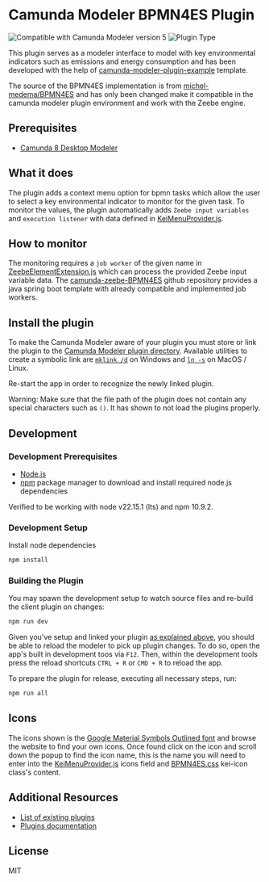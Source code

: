 # Camunda Modeler BPMN4ES Plugin

![Compatible with Camunda Modeler version 5](https://img.shields.io/badge/Modeler_Version-5.0.0+-blue.svg) ![Plugin Type](https://img.shields.io/badge/Plugin%20Type-BPMN-orange.svg)

This plugin serves as a modeler interface to model with key environmental indicators such as emissions and energy consumption and has been developed with the help of [camunda-modeler-plugin-example](https://github.com/camunda/camunda-modeler-plugin-example) template.

The source of the BPMN4ES implementation is from [michel-medema/BPMN4ES](https://github.com/michel-medema/BPMN4ES) and has only been changed make it compatible in the camunda modeler plugin environment and work with the Zeebe engine.

## Prerequisites

- [Camunda 8 Desktop Modeler](https://docs.camunda.io/docs/components/modeler/desktop-modeler/)

## What it does

The plugin adds a context menu option for bpmn tasks which allow the user to select a key environmental indicator to monitor for the given task. To monitor the values, the plugin automatically adds `Zeebe input variables` and `execution listener` with data defined in [KeiMenuProvider.js](client/BPMN4ES/KeiMenuProvider.js).

## How to monitor

The monitoring requires a `job worker` of the given name in [ZeebeElementExtension.js](client/BPMN4ES/ZeebeElementExtension.js) which can process the provided Zeebe input variable data. The [camunda-zeebe-BPMN4ES](https://github.com/LeoWillmann/camunda-zeebe-BPMN4ES) github repository provides a java spring boot template with already compatible and implemented job workers.

## Install the plugin

To make the Camunda Modeler aware of your plugin you must store or link the plugin to the [Camunda Modeler plugin directory](https://docs.camunda.io/docs/components/modeler/desktop-modeler/plugins/#plugging-into-camunda-modeler).
Available utilities to create a symbolic link are [`mklink /d`](https://docs.microsoft.com/en-us/windows-server/administration/windows-commands/mklink) on Windows and [`ln -s`](https://linux.die.net/man/1/ln) on MacOS / Linux.

Re-start the app in order to recognize the newly linked plugin.

Warning: Make sure that the file path of the plugin does not contain any special characters such as `()`. It has shown to not load the plugins properly.

## Development

### Development Prerequisites

- [Node.js](https://nodejs.org/en/)
- [npm](https://www.npmjs.com/) package manager to download and install required node.js dependencies

Verified to be working with node v22.15.1 (lts) and npm 10.9.2.

### Development Setup

Install node dependencies

```sh
npm install
```

### Building the Plugin

You may spawn the development setup to watch source files and re-build the client plugin on changes:

```sh
npm run dev
```

Given you've setup and linked your plugin [as explained above](#install-the-plugin), you should be able to reload the modeler to pick up plugin changes. To do so, open the app's built in development toos via `F12`. Then, within the development tools press the reload shortcuts `CTRL + R` or `CMD + R` to reload the app.

To prepare the plugin for release, executing all necessary steps, run:

```sh
npm run all
```

## Icons

The icons shown is the [Google Material Symbols Outlined font](https://fonts.google.com/icons) and browse the website to find your own icons. Once found click on the icon and scroll down the popup to find the icon name, this is the name you will need to enter into the [KeiMenuProvider.js](client/BPMN4ES/KeiMenuProvider.js) icons field and [BPMN4ES.css](client/BPMN4ES/style/bpmn4es.css) kei-icon class's content.

## Additional Resources

- [List of existing plugins](https://github.com/camunda/camunda-modeler-plugins)
- [Plugins documentation](https://docs.camunda.io/docs/components/modeler/desktop-modeler/plugins/)

## License

MIT

